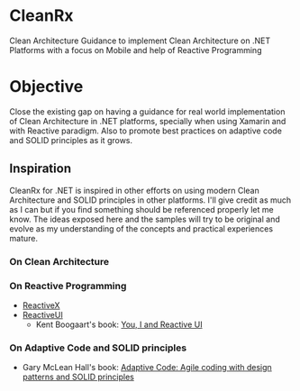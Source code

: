 # CleanRx
Clean Architecture Guidance to implement Clean Architecture on .NET Platforms with a focus on Mobile and help of Reactive Programming

# Objective

Close the existing gap on having a guidance for real world implementation of Clean Architecture in .NET platforms, specially when using Xamarin and with Reactive paradigm. Also to promote best practices on adaptive code and SOLID principles as it grows.

## Inspiration
CleanRx for .NET is inspired in other efforts on using modern Clean Architecture and SOLID principles in other platforms. I'll give credit as much as I can but if you find something should be referenced properly let me know. The ideas exposed here and the samples will try to be original and evolve as my understanding of the concepts and practical experiences mature.

### On Clean Architecture

### On Reactive Programming

- [ReactiveX](reactive.io)
- [ReactiveUI](reactiveui.net)
  - Kent Boogaart's book: [You, I and Reactive UI](https://www.blurb.com/b/8680442-you-i-and-reactiveui-color-hardcover)

### On Adaptive Code and SOLID principles

- Gary McLean Hall's book: [Adaptive Code: Agile coding with design patterns and SOLID principles](https://www.microsoftpressstore.com/store/adaptive-code-agile-coding-with-design-patterns-and-9781509302581)
